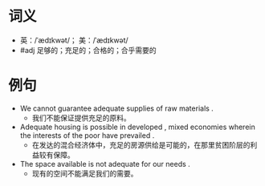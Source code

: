 # 词义
- 英：/ˈædɪkwət/； 美：/ˈædɪkwət/
- #adj 足够的；充足的；合格的；合乎需要的
# 例句
- We cannot guarantee adequate supplies of raw materials .
	- 我们不能保证提供充足的原料。
- Adequate housing is possible in developed , mixed economies wherein the interests of the poor have prevailed .
	- 在发达的混合经济体中，充足的房源供给是可能的，在那里贫困阶层的利益较有保障。
- The space available is not adequate for our needs .
	- 现有的空间不能满足我们的需要。
